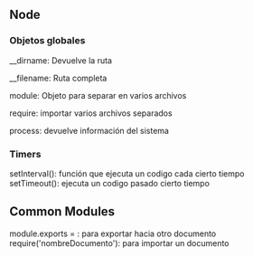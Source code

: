 ## Node

### Objetos globales

__dirname: Devuelve la ruta

__filename: Ruta completa

module: Objeto para separar en varios archivos

require: importar varios archivos separados

process: devuelve información del sistema

### Timers

setInterval(): función que ejecuta un codigo cada cierto tiempo
setTimeout(): ejecuta un codigo pasado cierto tiempo

## Common Modules

module.exports = : para exportar hacia otro documento
require('nombreDocumento'): para importar un documento